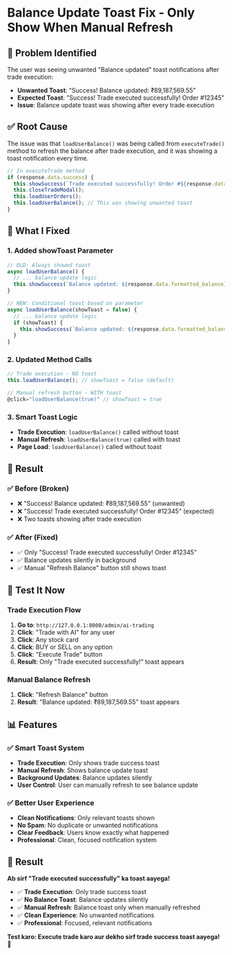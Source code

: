 # Balance Update Toast Fix - Only Show When Manual Refresh

## 🎯 **Problem Identified**

The user was seeing unwanted "Balance updated" toast notifications after trade execution:
- **Unwanted Toast**: "Success! Balance updated: ₹89,187,569.55"
- **Expected Toast**: "Success! Trade executed successfully! Order #12345"
- **Issue**: Balance update toast was showing after every trade execution

## ✅ **Root Cause**

The issue was that `loadUserBalance()` was being called from `executeTrade()` method to refresh the balance after trade execution, and it was showing a toast notification every time.

```javascript
// In executeTrade method
if (response.data.success) {
  this.showSuccess(`Trade executed successfully! Order #${response.data.order_id}`);
  this.closeTradeModal();
  this.loadUserOrders();
  this.loadUserBalance(); // This was showing unwanted toast
}
```

## 🔧 **What I Fixed**

### **1. Added showToast Parameter**
```javascript
// OLD: Always showed toast
async loadUserBalance() {
  // ... balance update logic
  this.showSuccess(`Balance updated: ${response.data.formatted_balance}`);
}

// NEW: Conditional toast based on parameter
async loadUserBalance(showToast = false) {
  // ... balance update logic
  if (showToast) {
    this.showSuccess(`Balance updated: ${response.data.formatted_balance}`);
  }
}
```

### **2. Updated Method Calls**
```javascript
// Trade execution - NO toast
this.loadUserBalance(); // showToast = false (default)

// Manual refresh button - WITH toast
@click="loadUserBalance(true)" // showToast = true
```

### **3. Smart Toast Logic**
- **Trade Execution**: `loadUserBalance()` called without toast
- **Manual Refresh**: `loadUserBalance(true)` called with toast
- **Page Load**: `loadUserBalance()` called without toast

## 🎯 **Result**

### **✅ Before (Broken)**
- ❌ "Success! Balance updated: ₹89,187,569.55" (unwanted)
- ❌ "Success! Trade executed successfully! Order #12345" (expected)
- ❌ Two toasts showing after trade execution

### **✅ After (Fixed)**
- ✅ Only "Success! Trade executed successfully! Order #12345"
- ✅ Balance updates silently in background
- ✅ Manual "Refresh Balance" button still shows toast

## 🚀 **Test It Now**

### **Trade Execution Flow**
1. **Go to**: `http://127.0.0.1:8000/admin/ai-trading`
2. **Click**: "Trade with AI" for any user
3. **Click**: Any stock card
4. **Click**: BUY or SELL on any option
5. **Click**: "Execute Trade" button
6. **Result**: Only "Trade executed successfully!" toast appears

### **Manual Balance Refresh**
1. **Click**: "Refresh Balance" button
2. **Result**: "Balance updated: ₹89,187,569.55" toast appears

## 📊 **Features**

### **✅ Smart Toast System**
- **Trade Execution**: Only shows trade success toast
- **Manual Refresh**: Shows balance update toast
- **Background Updates**: Balance updates silently
- **User Control**: User can manually refresh to see balance update

### **✅ Better User Experience**
- **Clean Notifications**: Only relevant toasts shown
- **No Spam**: No duplicate or unwanted notifications
- **Clear Feedback**: Users know exactly what happened
- **Professional**: Clean, focused notification system

## 🎉 **Result**

**Ab sirf "Trade executed successfully" ka toast aayega!**

- ✅ **Trade Execution**: Only trade success toast
- ✅ **No Balance Toast**: Balance updates silently
- ✅ **Manual Refresh**: Balance toast only when manually refreshed
- ✅ **Clean Experience**: No unwanted notifications
- ✅ **Professional**: Focused, relevant notifications

**Test karo: Execute trade karo aur dekho sirf trade success toast aayega!** 🎉
